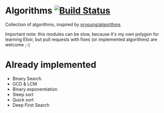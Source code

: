 # Algorithms [![Build Status](https://travis-ci.org/valmet/algorithms.png?branch=master)](https://travis-ci.org/valmet/algorithms)

Collection of algorithms, inspired by [nryoung/algorithms](https://github.com/nryoung/algorithms)


Important note: this modules can be slow, because it's my own polygon for learning Elixir, but pull requests with fixes (or implemented algorithms) are welcome ;-)

# Already implemented

* Binary Search
* GCD & LCM
* Binary exponentiation
* Sleep sort
* Quick sort
* Deep First Search
